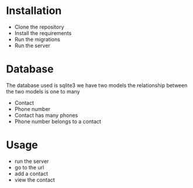 
# Installation
* Clone the repository
* Install the requirements
* Run the migrations
* Run the server
# Database
The database used is sqlite3 we have two models the relationship between the two models is one to many

* Contact
* Phone number
* Contact has many phones
* Phone number belongs to a contact
# Usage
* run the server
* go to the url
* add a contact
* view the contact
